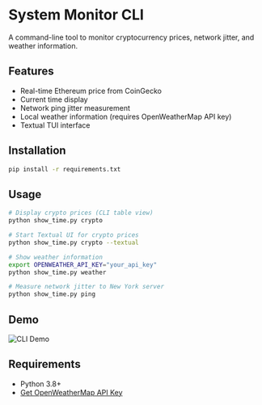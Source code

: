 # System Monitor CLI

A command-line tool to monitor cryptocurrency prices, network jitter, and weather information.

## Features

- Real-time Ethereum price from CoinGecko
- Current time display
- Network ping jitter measurement
- Local weather information (requires OpenWeatherMap API key)
- Textual TUI interface

## Installation

```bash
pip install -r requirements.txt
```

## Usage

```bash
# Display crypto prices (CLI table view)
python show_time.py crypto

# Start Textual UI for crypto prices
python show_time.py crypto --textual

# Show weather information
export OPENWEATHER_API_KEY="your_api_key"
python show_time.py weather

# Measure network jitter to New York server
python show_time.py ping
```

## Demo

![CLI Demo](demo.gif)

## Requirements

- Python 3.8+
- [Get OpenWeatherMap API Key](https://openweathermap.org/api)
